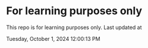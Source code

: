 # For learning purposes only
This repo is for learning purposes only.
Last updated at

Tuesday, October 1, 2024 12:00:13 PM

